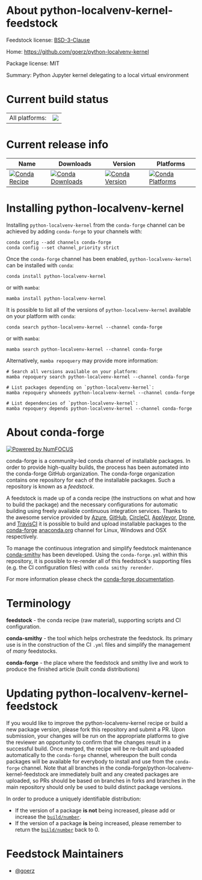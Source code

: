 About python-localvenv-kernel-feedstock
=======================================

Feedstock license: [BSD-3-Clause](https://github.com/conda-forge/python-localvenv-kernel-feedstock/blob/main/LICENSE.txt)

Home: https://github.com/goerz/python-localvenv-kernel

Package license: MIT

Summary: Python Jupyter kernel delegating to a local virtual environment

Current build status
====================


<table><tr><td>All platforms:</td>
    <td>
      <a href="https://dev.azure.com/conda-forge/feedstock-builds/_build/latest?definitionId=20752&branchName=main">
        <img src="https://dev.azure.com/conda-forge/feedstock-builds/_apis/build/status/python-localvenv-kernel-feedstock?branchName=main">
      </a>
    </td>
  </tr>
</table>

Current release info
====================

| Name | Downloads | Version | Platforms |
| --- | --- | --- | --- |
| [![Conda Recipe](https://img.shields.io/badge/recipe-python--localvenv--kernel-green.svg)](https://anaconda.org/conda-forge/python-localvenv-kernel) | [![Conda Downloads](https://img.shields.io/conda/dn/conda-forge/python-localvenv-kernel.svg)](https://anaconda.org/conda-forge/python-localvenv-kernel) | [![Conda Version](https://img.shields.io/conda/vn/conda-forge/python-localvenv-kernel.svg)](https://anaconda.org/conda-forge/python-localvenv-kernel) | [![Conda Platforms](https://img.shields.io/conda/pn/conda-forge/python-localvenv-kernel.svg)](https://anaconda.org/conda-forge/python-localvenv-kernel) |

Installing python-localvenv-kernel
==================================

Installing `python-localvenv-kernel` from the `conda-forge` channel can be achieved by adding `conda-forge` to your channels with:

```
conda config --add channels conda-forge
conda config --set channel_priority strict
```

Once the `conda-forge` channel has been enabled, `python-localvenv-kernel` can be installed with `conda`:

```
conda install python-localvenv-kernel
```

or with `mamba`:

```
mamba install python-localvenv-kernel
```

It is possible to list all of the versions of `python-localvenv-kernel` available on your platform with `conda`:

```
conda search python-localvenv-kernel --channel conda-forge
```

or with `mamba`:

```
mamba search python-localvenv-kernel --channel conda-forge
```

Alternatively, `mamba repoquery` may provide more information:

```
# Search all versions available on your platform:
mamba repoquery search python-localvenv-kernel --channel conda-forge

# List packages depending on `python-localvenv-kernel`:
mamba repoquery whoneeds python-localvenv-kernel --channel conda-forge

# List dependencies of `python-localvenv-kernel`:
mamba repoquery depends python-localvenv-kernel --channel conda-forge
```


About conda-forge
=================

[![Powered by
NumFOCUS](https://img.shields.io/badge/powered%20by-NumFOCUS-orange.svg?style=flat&colorA=E1523D&colorB=007D8A)](https://numfocus.org)

conda-forge is a community-led conda channel of installable packages.
In order to provide high-quality builds, the process has been automated into the
conda-forge GitHub organization. The conda-forge organization contains one repository
for each of the installable packages. Such a repository is known as a *feedstock*.

A feedstock is made up of a conda recipe (the instructions on what and how to build
the package) and the necessary configurations for automatic building using freely
available continuous integration services. Thanks to the awesome service provided by
[Azure](https://azure.microsoft.com/en-us/services/devops/), [GitHub](https://github.com/),
[CircleCI](https://circleci.com/), [AppVeyor](https://www.appveyor.com/),
[Drone](https://cloud.drone.io/welcome), and [TravisCI](https://travis-ci.com/)
it is possible to build and upload installable packages to the
[conda-forge](https://anaconda.org/conda-forge) [anaconda.org](https://anaconda.org/)
channel for Linux, Windows and OSX respectively.

To manage the continuous integration and simplify feedstock maintenance
[conda-smithy](https://github.com/conda-forge/conda-smithy) has been developed.
Using the ``conda-forge.yml`` within this repository, it is possible to re-render all of
this feedstock's supporting files (e.g. the CI configuration files) with ``conda smithy rerender``.

For more information please check the [conda-forge documentation](https://conda-forge.org/docs/).

Terminology
===========

**feedstock** - the conda recipe (raw material), supporting scripts and CI configuration.

**conda-smithy** - the tool which helps orchestrate the feedstock.
                   Its primary use is in the construction of the CI ``.yml`` files
                   and simplify the management of *many* feedstocks.

**conda-forge** - the place where the feedstock and smithy live and work to
                  produce the finished article (built conda distributions)


Updating python-localvenv-kernel-feedstock
==========================================

If you would like to improve the python-localvenv-kernel recipe or build a new
package version, please fork this repository and submit a PR. Upon submission,
your changes will be run on the appropriate platforms to give the reviewer an
opportunity to confirm that the changes result in a successful build. Once
merged, the recipe will be re-built and uploaded automatically to the
`conda-forge` channel, whereupon the built conda packages will be available for
everybody to install and use from the `conda-forge` channel.
Note that all branches in the conda-forge/python-localvenv-kernel-feedstock are
immediately built and any created packages are uploaded, so PRs should be based
on branches in forks and branches in the main repository should only be used to
build distinct package versions.

In order to produce a uniquely identifiable distribution:
 * If the version of a package **is not** being increased, please add or increase
   the [``build/number``](https://docs.conda.io/projects/conda-build/en/latest/resources/define-metadata.html#build-number-and-string).
 * If the version of a package **is** being increased, please remember to return
   the [``build/number``](https://docs.conda.io/projects/conda-build/en/latest/resources/define-metadata.html#build-number-and-string)
   back to 0.

Feedstock Maintainers
=====================

* [@goerz](https://github.com/goerz/)

